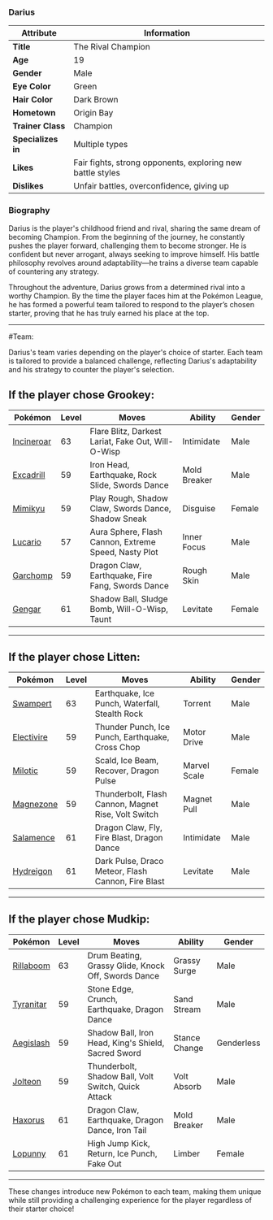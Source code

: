 ### Darius 

| Attribute     | Information |
|--------------|------------|
| **Title**    | The Rival Champion |
| **Age**      | 19 |
| **Gender**   | Male |
| **Eye Color**| Green |
| **Hair Color** | Dark Brown |
| **Hometown** | Origin Bay |
| **Trainer Class** | Champion |
| **Specializes in** | Multiple types |
| **Likes** | Fair fights, strong opponents, exploring new battle styles |
| **Dislikes** | Unfair battles, overconfidence, giving up |

### Biography  

Darius is the player's childhood friend and rival, sharing the same dream of becoming Champion. From the beginning of the journey, he constantly pushes the player forward, challenging them to become stronger. He is confident but never arrogant, always seeking to improve himself. His battle philosophy revolves around adaptability—he trains a diverse team capable of countering any strategy.

Throughout the adventure, Darius grows from a determined rival into a worthy Champion. By the time the player faces him at the Pokémon League, he has formed a powerful team tailored to respond to the player’s chosen starter, proving that he has truly earned his place at the top.

---

#Team:

Darius's team varies depending on the player's choice of starter. Each team is tailored to provide a balanced challenge, reflecting Darius's adaptability and his strategy to counter the player's selection.

## If the player chose Grookey:

| Pokémon | Level | Moves | Ability | Gender |
|---------|-------|-------|---------|--------|
| [Incineroar](https://bulbapedia.bulbagarden.net/wiki/Incineroar_(Pokémon)) | 63 | Flare Blitz, Darkest Lariat, Fake Out, Will-O-Wisp | Intimidate | Male |
| [Excadrill](https://bulbapedia.bulbagarden.net/wiki/Excadrill_(Pokémon)) | 59 | Iron Head, Earthquake, Rock Slide, Swords Dance | Mold Breaker | Male |
| [Mimikyu](https://bulbapedia.bulbagarden.net/wiki/Mimikyu_(Pokémon)) | 59 | Play Rough, Shadow Claw, Swords Dance, Shadow Sneak | Disguise | Female |
| [Lucario](https://bulbapedia.bulbagarden.net/wiki/Lucario_(Pokémon)) | 57 | Aura Sphere, Flash Cannon, Extreme Speed, Nasty Plot | Inner Focus | Male |
| [Garchomp](https://bulbapedia.bulbagarden.net/wiki/Garchomp_(Pokémon)) | 59 | Dragon Claw, Earthquake, Fire Fang, Swords Dance | Rough Skin | Male |
| [Gengar](https://bulbapedia.bulbagarden.net/wiki/Gengar_(Pokémon)) | 61 | Shadow Ball, Sludge Bomb, Will-O-Wisp, Taunt | Levitate | Female |

---

## If the player chose Litten:

| Pokémon | Level | Moves | Ability | Gender |
|---------|-------|-------|---------|--------|
| [Swampert](https://bulbapedia.bulbagarden.net/wiki/Swampert_(Pokémon)) | 63 | Earthquake, Ice Punch, Waterfall, Stealth Rock | Torrent | Male |
| [Electivire](https://bulbapedia.bulbagarden.net/wiki/Electivire_(Pokémon)) | 59 | Thunder Punch, Ice Punch, Earthquake, Cross Chop | Motor Drive | Male |
| [Milotic](https://bulbapedia.bulbagarden.net/wiki/Milotic_(Pokémon)) | 59 | Scald, Ice Beam, Recover, Dragon Pulse | Marvel Scale | Female |
| [Magnezone](https://bulbapedia.bulbagarden.net/wiki/Magnezone_(Pokémon)) | 59 | Thunderbolt, Flash Cannon, Magnet Rise, Volt Switch | Magnet Pull | Male |
| [Salamence](https://bulbapedia.bulbagarden.net/wiki/Salamence_(Pokémon)) | 61 | Dragon Claw, Fly, Fire Blast, Dragon Dance | Intimidate | Male |
| [Hydreigon](https://bulbapedia.bulbagarden.net/wiki/Hydreigon_(Pokémon)) | 61 | Dark Pulse, Draco Meteor, Flash Cannon, Fire Blast | Levitate | Male |

---

## If the player chose Mudkip:

| Pokémon | Level | Moves | Ability | Gender |
|---------|-------|-------|---------|--------|
| [Rillaboom](https://bulbapedia.bulbagarden.net/wiki/Rillaboom_(Pokémon)) | 63 | Drum Beating, Grassy Glide, Knock Off, Swords Dance | Grassy Surge | Male |
| [Tyranitar](https://bulbapedia.bulbagarden.net/wiki/Tyranitar_(Pokémon)) | 59 | Stone Edge, Crunch, Earthquake, Dragon Dance | Sand Stream | Male |
| [Aegislash](https://bulbapedia.bulbagarden.net/wiki/Aegislash_(Pokémon)) | 59 | Shadow Ball, Iron Head, King's Shield, Sacred Sword | Stance Change | Genderless |
| [Jolteon](https://bulbapedia.bulbagarden.net/wiki/Jolteon_(Pokémon)) | 59 | Thunderbolt, Shadow Ball, Volt Switch, Quick Attack | Volt Absorb | Male |
| [Haxorus](https://bulbapedia.bulbagarden.net/wiki/Haxorus_(Pokémon)) | 61 | Dragon Claw, Earthquake, Dragon Dance, Iron Tail | Mold Breaker | Male |
| [Lopunny](https://bulbapedia.bulbagarden.net/wiki/Lopunny_(Pokémon)) | 61 | High Jump Kick, Return, Ice Punch, Fake Out | Limber | Female |


---

These changes introduce new Pokémon to each team, making them unique while still providing a challenging experience for the player regardless of their starter choice!
